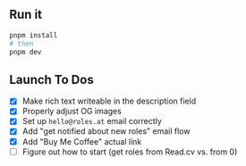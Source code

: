 ## Run it

```bash
pnpm install
# then
pnpm dev
```

## Launch To Dos

- [x] Make rich text writeable in the description field
- [x] Properly adjust OG images
- [x] Set up `hello@roles.at` email correctly
- [x] Add "get notified about new roles" email flow
- [x] Add "Buy Me Coffee" actual link
- [ ] Figure out how to start (get roles from Read.cv vs. from 0)
